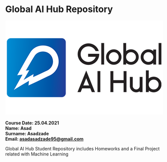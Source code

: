 # **Global AI Hub Repository**

<img src = "Images/logo.png">

**Course Date: 25.04.2021** <br>
**Name: Asad** <br>
**Surname: Asadzade** <br>
**Email: asadasadzade95@gmail.com** <br>

Global AI Hub Student Repository includes Homeworks and a Final Project related with Machine Learning 
